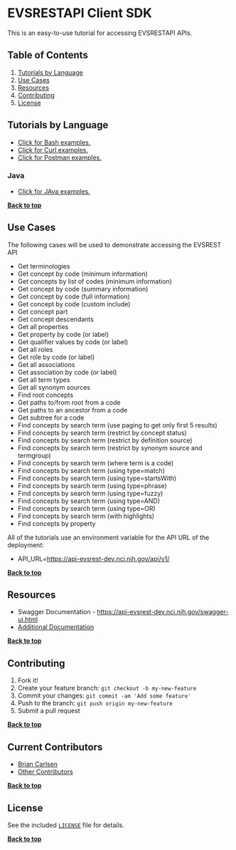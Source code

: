 # EVSRESTAPI Client SDK

This is an easy-to-use tutorial for accessing EVSRESTAPI APIs.

## Table of Contents

1. [Tutorials by Language](#tutorials-by-language)
2. [Use Cases](#use-cases)
3. [Resources](#resources)
4. [Contributing](#contributing)
5. [License](#license)

## Tutorials by Language

- [Click for Bash examples.](../master/bash-examples/ "Bash Examples")
- [Click for Curl examples.](../master/curl-examples/ "Curl Examples")
- [Click for Postman examples.](../master/postman-examples/ "Postman Examples")

### Java

- [Click for JAva examples.](../master/java-examples/ "Java Examples")


**[Back to top](#table-of-contents)**


## Use Cases

The following cases will be used to demonstrate accessing the EVSREST API

- Get terminologies
- Get concept by code (minimum information)
- Get concepts by list of codes (minimum information)
- Get concept by code (summary information)
- Get concept by code (full information)
- Get concept by code (custom include)
- Get concept part
- Get concept descendants
- Get all properties
- Get property by code (or label)
- Get qualifier values by code (or label)
- Get all roles
- Get role by code (or label)
- Get all associations
- Get association by code (or label)
- Get all term types
- Get all synonym sources
- Find root concepts
- Get paths to/from root from a code
- Get paths to an ancestor from a code
- Get subtree for a code
- Find concepts by search term (use paging to get only first 5 results)
- Find concepts by search term (restrict by concept status)
- Find concepts by search term (restrict by definition source)
- Find concepts by search term (restrict by synonym source and termgroup)
- Find concepts by search term (where term is a code)
- Find concepts by search term (using type=match)
- Find concepts by search term (using type=startsWith)
- Find concepts by search term (using type=phrase)
- Find concepts by search term (using type=fuzzy)
- Find concepts by search term (using type=AND)
- Find concepts by search term (using type=OR)
- Find concepts by search term (with highlights)
- Find concepts by property


All of the tutorials use an environment variable for the API URL of the deployment:

- API_URL=https://api-evsrest-dev.nci.nih.gov/api/v1/

**[Back to top](#table-of-contents)**


## Resources

- Swagger Documentation - https://api-evsrest-dev.nci.nih.gov/swagger-ui.html
- [Additional Documentation](../master/doc/ "Swagger")


**[Back to top](#table-of-contents)**

## Contributing

1. Fork it!
2. Create your feature branch: `git checkout -b my-new-feature`
3. Commit your changes: `git commit -am 'Add some feature'`
4. Push to the branch: `git push origin my-new-feature`
5. Submit a pull request

**[Back to top](#table-of-contents)**

## Current Contributors

- [Brian Carlsen](https://github.com/bcarlsenca)
- [Other Contributors](https://github.com/NCIEVS/evsrestapi-client-SDK/graphs/contributors)

**[Back to top](#table-of-contents)**

## License

See the included [`LICENSE`](LICENSE) file for details.

**[Back to top](#table-of-contents)**


